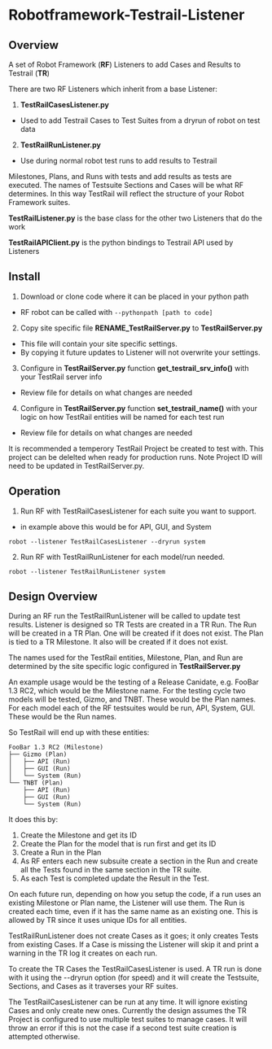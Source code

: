 # Robotframework-Testrail-Listener
## Overview

A set of Robot Framework (**RF**) Listeners to add Cases and Results to Testrail (**TR**)

There are two RF Listeners which inherit from a base Listener:

1. **TestRailCasesListener.py**
  * Used to add Testrail Cases to Test Suites from a dryrun of robot on test data
2. **TestRailRunListener.py**
  * Use during normal robot test runs to add results to Testrail 

Milestones, Plans, and Runs with tests and add results as tests are executed. The names of 
Testsuite Sections and Cases will be what RF determines.  In this way TestRail will reflect
the structure of your Robot Framework suites.

**TestRailListener.py** is the base class for the other two Listeners that do the work

**TestRailAPIClient.py** is the python bindings to Testrail API used by Listeners

## Install

1. Download or clone code where it can be placed in your python path
  * RF robot can be called with `--pythonpath [path to code]`
2. Copy site specific file **RENAME_TestRailServer.py** to **TestRailServer.py**
  * This file will contain your site specific settings.
  * By copying it future updates to Listener will not overwrite your settings.
3. Configure in **TestRailServer.py** function **get_testrail_srv_info()** with your TestRail server info
  * Review file for details on what changes are needed
4. Configure in **TestRailServer.py** function **set_testrail_name()** with your logic on how TestRail entities will be named for each test run
  * Review file for details on what changes are needed

It is recommended a temperory TestRail Project be created to test with.  This project can be delelted when ready
for production runs.  Note Project ID will need to be updated in TestRailServer.py.

## Operation

1. Run RF with TestRailCasesListener for each suite you want to support.
  * in example above this would be for API, GUI, and System

  `robot --listener TestRailCasesListener --dryrun system`

2. Run RF with TestRailRunListener for each model/run needed.

  `robot --listener TestRailRunListener system`

## Design Overview

During an RF run the TestRailRunListener will be called to update test results. Listener is designed so
TR Tests are created in a TR Run.  The Run will be created in a TR Plan.  One will be created if it does not exist.
The Plan is tied to a TR Milestone.  It also will be created if it does not exist.

The names used for the TestRail entities, Milestone, Plan, and Run are determined by the site specific logic 
configured in **TestRailServer.py**

An example usage would be the testing of a Release Canidate, e.g. FooBar 1.3 RC2, which would be the Milestone name.
For the testing cycle two models will be tested, Gizmo, and TNBT.  These would be the Plan names.  For each model 
each of the RF testsuites would be run, API, System, GUI.  These would be the Run names.

So TestRail will end up with these entities:

```
FooBar 1.3 RC2 (Milestone)
├── Gizmo (Plan)
│   ├── API (Run)
│   ├── GUI (Run)
│   └── System (Run)
└── TNBT (Plan)
    ├── API (Run)
    ├── GUI (Run)
    └── System (Run)
```

It does this by:

1. Create the Milestone and get its ID
2. Create the Plan for the model that is run first and get its ID
3. Create a Run in the Plan
4. As RF enters each new subsuite create a section in the Run and create all the Tests found
in the same section in the TR suite.
5. As each Test is completed update the Result in the Test.

On each future run, depending on how you setup the code, if a run uses an existing Milestone or Plan name, 
the Listener will use them.  The Run is created each time, even if it has the same name as an existing one.
This is allowed by TR since it uses unique IDs for all entities.

TestRailRunListener does not create Cases as it goes; it only creates Tests from existing Cases. If a Case is
missing the Listener will skip it and print a warning in the TR log it creates on each run.

To create the TR Cases the TestRailCasesListener is used.  A TR run is done with it using the 
--dryrun option (for speed) and it will create the Testsuite, Sections, and Cases as it traverses 
your RF suites.

The TestRailCasesListener can be run at any time.  It will ignore existing Cases and only create new ones.
Currently the design assumes the TR Project is configured to use multiple test suites to manage cases.  It will 
throw an error if this is not the case if a second test suite creation is attempted otherwise.

